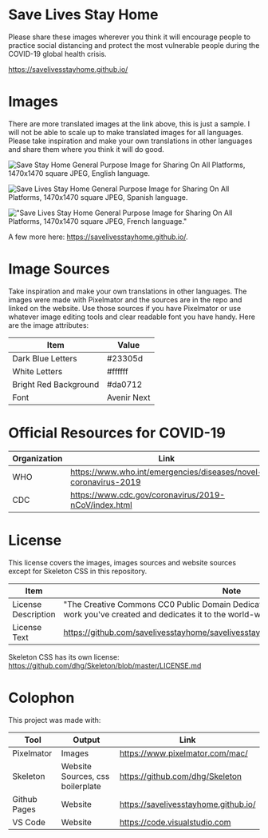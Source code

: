 # Save Lives Stay Home

Please share these images wherever you think it will encourage people
to practice social distancing and protect the most vulnerable people
during the COVID-19 global health crisis.

<https://savelivesstayhome.github.io/>

# Images

There are more translated images at the link above, this is just a sample. I will not be able to scale up to make translated images for all languages. Please take inspiration and make your own translations in other languages and share them where you think it will do good.

![Save Stay Home General Purpose Image for Sharing On All Platforms, 1470x1470 square JPEG, English language.][english]

![Save Lives Stay Home General Purpose Image for Sharing On All Platforms, 1470x1470 square JPEG, Spanish language.][spanish]

!["Save Lives Stay Home General Purpose Image for Sharing On All Platforms, 1470x1470 square JPEG, French language."][french]

[english]: https://savelivesstayhome.github.io/images/save-lives-stay-home-1470.jpg "Save Lives Stay Home General Purpose Image for Sharing On All Platforms, 1470x1470 square JPEG, English language."
[spanish]: https://savelivesstayhome.github.io/images/save-lives-stay-home-spanish-1470.jpg "Save Lives Stay Home General Purpose Image for Sharing On All Platforms, 1470x1470 square JPEG, Spanish language."
[french]: https://savelivesstayhome.github.io/images/save-lives-stay-home-french-1470.jpg "Save Lives Stay Home General Purpose Image for Sharing On All Platforms, 1470x1470 square JPEG, French language."
A few more here: <https://savelivesstayhome.github.io/>.

# Image Sources

Take inspiration and make your own translations in other
languages. The images were made with Pixelmator and the sources are in
the repo and linked on the website. Use those sources if you have
Pixelmator or use whatever image editing tools and clear readable font
you have handy. Here are the image attributes:

| Item                  | Value           |
|-----------------------|-----------------|
| Dark Blue Letters     | #23305d         |
| White Letters         | #ffffff         |
| Bright Red Background | #da0712         |
| Font                  | Avenir Next     |

# Official Resources for COVID-19

| Organization | Link                                                            |
|--------------|-----------------------------------------------------------------|
| WHO          | https://www.who.int/emergencies/diseases/novel-coronavirus-2019 |
| CDC          | https://www.cdc.gov/coronavirus/2019-nCoV/index.html            |

# License

This license covers the images, images sources and website sources except for Skeleton CSS in this repository.

| Item                | Note                                                                                                                                                    |
|---------------------|---------------------------------------------------------------------------------------------------------------------------------------------------------|
| License Description | "The Creative Commons CC0 Public Domain Dedication waives copyright interest in a work you've created and dedicates it to the world-wide public domain."|
| License Text        | <https://github.com/savelivesstayhome/savelivesstayhome.github.io/blob/master/LICENSE>                                                                  |

Skeleton CSS has its own license: https://github.com/dhg/Skeleton/blob/master/LICENSE.md

# Colophon

This project was made with:

| Tool         | Output                           | Link                                 |
|--------------|----------------------------------|--------------------------------------|
| Pixelmator   | Images                           | https://www.pixelmator.com/mac/      |
| Skeleton     | Website Sources, css boilerplate | https://github.com/dhg/Skeleton      |
| Github Pages | Website                          | https://savelivesstayhome.github.io/ |
| VS Code      | Website                          | https://code.visualstudio.com        |

